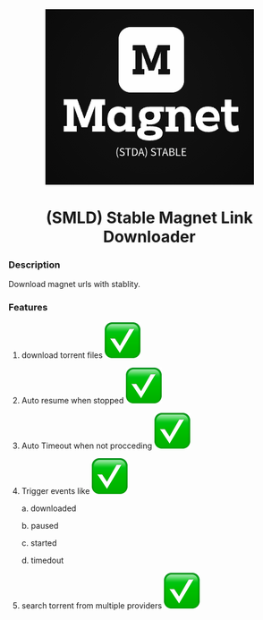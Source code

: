 
<center>
<img src="media/logo.png" alt="STDA) Stable Tor Api logo">

# (SMLD) Stable Magnet Link Downloader

</center>


### Description

Download magnet urls with stablity.

### Features

1. download torrent files ![available](media/check.png)
2. Auto resume when stopped ![available](media/check.png)
3. Auto Timeout when not procceding ![available](media/check.png)
4. Trigger events like ![available](media/check.png)

    a. downloaded

    b. paused

    c. started
    
    d. timedout

5. search torrent from multiple providers ![available](media/check.png)

<!-- Security scan triggered at 2025-09-01 23:09:57 -->

<!-- Security scan triggered at 2025-09-01 23:13:19 -->

<!-- Security scan triggered at 2025-09-02 00:10:44 -->

<!-- Security scan triggered at 2025-09-02 01:47:45 -->

<!-- Security scan triggered at 2025-09-02 02:00:27 -->

<!-- Security scan triggered at 2025-09-02 15:37:43 -->